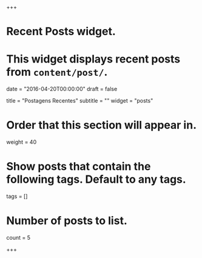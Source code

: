 +++
# Recent Posts widget.
# This widget displays recent posts from `content/post/`.

date = "2016-04-20T00:00:00"
draft = false

title = "Postagens Recentes"
subtitle = ""
widget = "posts"

# Order that this section will appear in.
weight = 40

# Show posts that contain the following tags. Default to any tags.
tags = []

# Number of posts to list.
count = 5

+++

